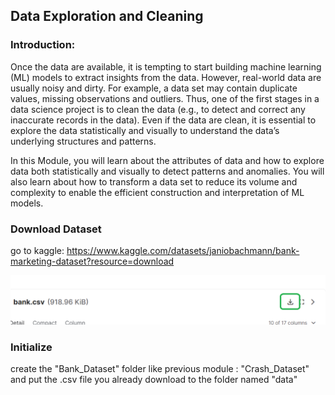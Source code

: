 ## Data Exploration and Cleaning

### Introduction:
Once the data are available, it is tempting to start building machine learning (ML) models to extract insights from the data. However, real-world data are usually noisy and dirty. For example, a data set may contain duplicate values, missing observations and outliers. Thus, one of the first stages in a data science project is to clean the data (e.g., to detect and correct any inaccurate records in the data). Even if the data are clean, it is essential to explore the data statistically and visually to understand the data’s underlying structures and patterns.

In this Module, you will learn about the attributes of data and how to explore data both statistically and visually to detect patterns and anomalies. You will also learn about how to transform a data set to reduce its volume and complexity to enable the efficient construction and interpretation of ML models.


### Download Dataset

go to kaggle: 
https://www.kaggle.com/datasets/janiobachmann/bank-marketing-dataset?resource=download

<p align="center">
<img src="assets/img.png">
</p>

### Initialize 
create the "Bank_Dataset" folder like previous module : "Crash_Dataset"
and put the .csv file you already download to the folder named "data"
